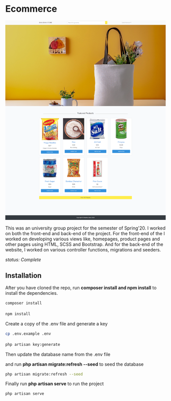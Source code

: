 # Ecommerce

![Home page](/public/images/Homepage.png)

This was an university group project for the semester of Spring'20. I worked on both the front-end and back-end of the project. For the front-end of the I worked on developing various views like, homepages, product pages and other pages using HTML, SCSS and Bootstrap. And for the back-end of the website, I worked on various controller functions, migrations and seeders.

_status: Complete_

## Installation

After you have cloned the repo, run **composer install and npm install** to install the dependencies.

```bash
composer install 

npm install
```

Create a copy of the .env file and generate a key

```bash
cp .env.example .env

php artisan key:generate
```
Then update the database name from the .env file

and run **php artisan migrate:refresh --seed** to seed the database

```bash
php artisan migrate:refresh --seed
```

Finally run **php artisan serve** to run the project 

```bash
php artisan serve
```
